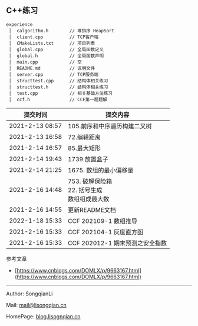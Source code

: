 
## C++练习


```text
experience
 │  calgorithm.h        // 堆排序 HeapSort
 │  client.cpp          // TCP客户端
 │  CMakeLists.txt      // 项目列表
 │  global.cpp          // 全局函数定义
 │  global.h            // 全局函数声明
 │  main.cpp            // 空
 │  README.md           // 说明文件
 │  server.cpp          // TCP服务端
 │  structtest.cpp      // 结构体相关练习
 │  structtest.h        // 结构体相关练习
 │  test.cpp            // 相关基础方法练习
 │  ccf.h               // CCF第一题题解
 ```

| 提交时间            | 提交内容                                 |
|-----------------|--------------------------------------|
| 2021-2-13 08:57 | 105.前序和中序遍历构建二叉树                     |
| 2021-2-13 16:58 | 72.编辑距离                              |
| 2021-2-14 16:57 | 85.最大矩形                              |
| 2021-2-14 19:43 | 1739.放置盒子                            |
| 2021-2-14 21:25 | 1675. 数组的最小偏移量                       |
| 2021-2-16 14:48 | 753. 破解保险箱 <br> 22. 括号生成 <br> 数组组成最大数 |
| 2021-2-16 14:55 | 更新README文档                           |
| 2022-1-18 15:33 | CCF 202109-1 数组推导                    |
| 2021-2-16 15:33 | CCF 202104-1 灰度直方图                   |
| 2021-2-16 15:33 | CCF 202012-1 期末预测之安全指数               |



参考文章
- [https://www.cnblogs.com/DOMLX/p/9663167.html](https://www.cnblogs.com/DOMLX/p/9663167.html)
___
Author: SongqianLi

Mail: [mail@lisongqian.cn](mailto://mail@lisongqian.cn)

HomePage: [blog.lisognqian.cn](https://blog.lisongqian.cn)